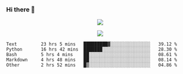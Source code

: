 ### Hi there 👋

<!--
**SuuTTT/SuuTTT** is a ✨ _special_ ✨ repository because its `README.md` (this file) appears on your GitHub profile.

Here are some ideas to get you started:

- 🔭 I’m currently working on ...
- 🌱 I’m currently learning ...
- 👯 I’m looking to collaborate on ...
- 🤔 I’m looking for help with ...
- 💬 Ask me about ...
- 📫 How to reach me: ...
- 😄 Pronouns: ...
- ⚡ Fun fact: ...
-->

<div align='center'>
    <p align='center'>
        <img src='https://github-readme-stats.vercel.app/api?line_height=27&username=SuuTTT&show_icons=true&theme=solarized-light'/>
    </p>
</div>    
<div align='center'>  
    <p align='center'>
        <img src='https://github-readme-stats.vercel.app/api/wakatime?username=SuuTTT&theme=solarized-light'/>
    </p>
    
</div>  

<!--START_SECTION:waka-->

```text
Text         23 hrs 5 mins   █████████▓░░░░░░░░░░░░░░░   39.12 %
Python       16 hrs 42 mins  ███████░░░░░░░░░░░░░░░░░░   28.30 %
Bash         5 hrs 4 mins    ██░░░░░░░░░░░░░░░░░░░░░░░   08.61 %
Markdown     4 hrs 48 mins   ██░░░░░░░░░░░░░░░░░░░░░░░   08.14 %
Other        2 hrs 52 mins   █▒░░░░░░░░░░░░░░░░░░░░░░░   04.86 %
```

<!--END_SECTION:waka-->
